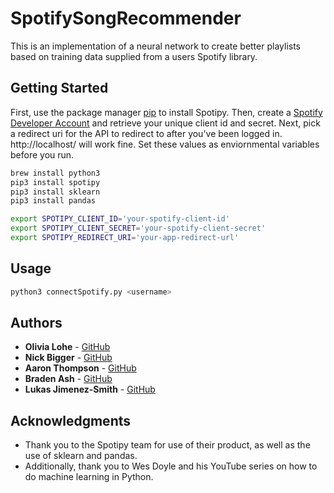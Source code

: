 # SpotifySongRecommender
This is an implementation of a neural network to create better playlists based on training data supplied from a users
Spotify library.

## Getting Started

First, use the package manager [pip](https://pip.pypa.io/en/stable/) to install Spotipy.
Then, create a [Spotify Developer Account](https://developer.spotify.com/dashboard/login) and retrieve your
unique client id and secret. Next, pick a redirect uri for the API to redirect to after you've been logged
in. http://localhost/ will work fine. Set these values as enviornmental variables before you run.


```bash
brew install python3
pip3 install spotipy
pip3 install sklearn
pip3 install pandas

export SPOTIPY_CLIENT_ID='your-spotify-client-id'
export SPOTIPY_CLIENT_SECRET='your-spotify-client-secret'
export SPOTIPY_REDIRECT_URI='your-app-redirect-url'
```

## Usage

```python
python3 connectSpotify.py <username>
```

## Authors

* **Olivia Lohe** - [GitHub](https://github.com/OliviaLohe)
* **Nick Bigger** - [GitHub](https://github.com/nbigger)
* **Aaron Thompson** - [GitHub](https://github.com/aroon812)
* **Braden Ash** - [GitHub](https://github.com/ashbraden1)
* **Lukas Jimenez-Smith** - [GitHub](https://www.youtube.com/watch?v=dQw4w9WgXcQ)

## Acknowledgments

* Thank you to the Spotipy team for use of their product, as well as the use of sklearn and pandas.
* Additionally, thank you to Wes Doyle and his YouTube series on how to do machine learning in Python.
